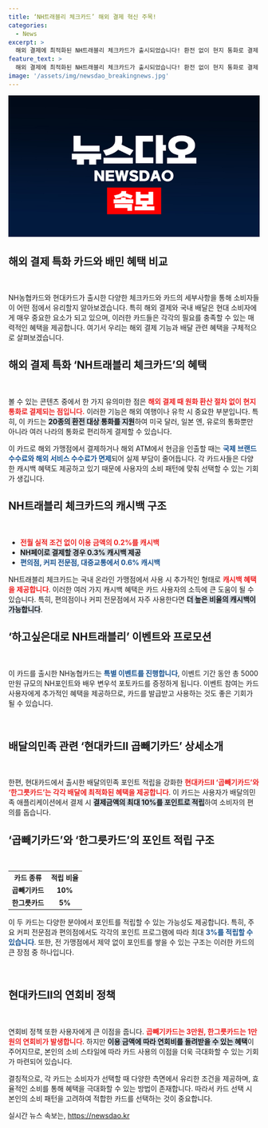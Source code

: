 ```yaml
---
title: ‘NH트래블리 체크카드’ 해외 결제 혁신 주목!
categories:
  - News
excerpt: >
  해외 결제에 최적화된 NH트래블리 체크카드가 출시되었습니다! 환전 없이 현지 통화로 결제 가능하며, 다양한 캐시백 혜택까지 제공. 해외여행 필수 아이템으로 주목받고 있습니다!
feature_text: >
  해외 결제에 최적화된 NH트래블리 체크카드가 출시되었습니다! 환전 없이 현지 통화로 결제 가능하며, 다양한 캐시백 혜택까지 제공. 해외여행 필수 아이템으로 주목받고 있습니다!
image: '/assets/img/newsdao_breakingnews.jpg'
---
```


<p><img src="/assets/img/newsdao_breakingnews.jpg" alt="firstkoreanews 속보" /></p>

<h2 data-ke-size="size26">해외 결제 특화 카드와 배민 혜택 비교</h2>

<p data-ke-size="size16">&nbsp;</p>

<p>NH농협카드와 현대카드가 출시한 다양한 체크카드와 카드의 세부사항을 통해 소비자들이 어떤 점에서 유리할지 알아보겠습니다. 특히 해외 결제와 국내 배달은 현대 소비자에게 매우 중요한 요소가 되고 있으며, 이러한 카드들은 각각의 필요를 충족할 수 있는 매력적인 혜택을 제공합니다. 여기서 우리는 해외 결제 기능과 배달 관련 혜택을 구체적으로 살펴보겠습니다.</p>

<h2 data-ke-size="size26">해외 결제 특화 ‘NH트래블리 체크카드’의 혜택</h2>

<p data-ke-size="size16">&nbsp;</p>

<p>볼 수 있는 콘텐츠 중에서 한 가지 유의미한 점은 <b><span style="color: #ee2323;">해외 결제 때 원화 환산 절차 없이 현지 통화로 결제되는 점입니다.</span></b> 이러한 기능은 해외 여행이나 유학 시 중요한 부분입니다. 특히, 이 카드는 <b><span style="background-color: #21538527;">20종의 환전 대상 통화를 지원</span></b>하여 미국 달러, 일본 엔, 유로의 통화뿐만 아니라 여러 나라의 통화로 편리하게 결제할 수 있습니다.</p>

<p>이 카드로 해외 가맹점에서 결제하거나 해외 ATM에서 현금을 인출할 때는 <b><span style="color: #1a5490;">국제 브랜드 수수료와 해외 서비스 수수료가 면제</span></b>되어 실제 부담이 줄어듭니다. 각 카드사들은 다양한 캐시백 혜택도 제공하고 있기 때문에 사용자의 소비 패턴에 맞춰 선택할 수 있는 기회가 생깁니다.</p>

<h2 data-ke-size="size26">NH트래블리 체크카드의 캐시백 구조</h2>

<p data-ke-size="size16">&nbsp;</p>

<ul>
    <li><b><span style="color: #ee2323;">전월 실적 조건 없이 이용 금액의 0.2%를 캐시백</span></b></li>
    <li><b><span style="background-color: #21538527;">NH페이로 결제할 경우 0.3% 캐시백 제공</span></b></li>
    <li><b><span style="color: #1a5490;">편의점, 커피 전문점, 대중교통에서 0.6% 캐시백</span></b></li>
</ul>

<p>NH트래블리 체크카드는 국내 온라인 가맹점에서 사용 시 추가적인 형태로 <b><span style="color: #ee2323;">캐시백 혜택을 제공합니다</span></b>. 이러한 여러 가지 캐시백 혜택은 카드 사용자의 소득에 큰 도움이 될 수 있습니다. 특히, 편의점이나 커피 전문점에서 자주 사용한다면 <b><span style="background-color: #21538527;">더 높은 비율의 캐시백이 가능합니다</span></b>.</p>

<h2 data-ke-size="size26">‘하고싶은대로 NH트래블리’ 이벤트와 프로모션</h2>

<p data-ke-size="size16">&nbsp;</p>

<p>이 카드를 출시한 NH농협카드는 <b><span style="color: #1a5490;">특별 이벤트를 진행합니다</span></b>, 이벤트 기간 동안 총 5000만원 규모의 NH포인트와 배우 변우석 포토카드를 증정하게 됩니다. 이벤트 참여는 카드 사용자에게 추가적인 혜택을 제공하므로, 카드를 발급받고 사용하는 것도 좋은 기회가 될 수 있습니다.</p>

<p><br></p>

<h2 data-ke-size="size26">배달의민족 관련 ‘현대카드Ⅱ 곱빼기카드’ 상세소개</h2>

<p data-ke-size="size16">&nbsp;</p>

<p>한편, 현대카드에서 출시한 배달의민족 포인트 적립을 강화한 <b><span style="color: #ee2323;">현대카드Ⅱ ‘곱빼기카드’와 ‘한그릇카드’는 각각 배달에 최적화된 혜택을 제공합니다</span></b>. 이 카드는 사용자가 배달의민족 애플리케이션에서 결제 시 <b><span style="background-color: #21538527;">결제금액의 최대 10%를 포인트로 적립</span></b>하여 소비자의 편의를 돕습니다.</p>

<h2 data-ke-size="size26">‘곱빼기카드’와 ‘한그릇카드’의 포인트 적립 구조</h2>

<p data-ke-size="size16">&nbsp;</p>

<table>
    <tr>
        <td style="text-align: center; height: 17px;"><b>카드 종류</b></td>
        <td style="text-align: center; height: 17px;"><b>적립 비율</b></td>
    </tr>
    <tr>
        <td style="text-align: center; height: 17px;"><b>곱빼기카드</b></td>
        <td style="text-align: center; height: 17px;"><b>10%</b></td>
    </tr>
    <tr>
        <td style="text-align: center; height: 17px;"><b>한그릇카드</b></td>
        <td style="text-align: center; height: 17px;"><b>5%</b></td>
    </tr>
</table>

<p>이 두 카드는 다양한 분야에서 포인트를 적립할 수 있는 가능성도 제공합니다. 특히, 주요 커피 전문점과 편의점에서도 각각의 포인트 프로그램에 따라 최대 <b><span style="color: #1a5490;">3%를 적립할 수 있습니다</span></b>. 또한, 전 가맹점에서 제약 없이 포인트를 쌓을 수 있는 구조는 이러한 카드의 큰 장점 중 하나입니다.</p>

<p><br></p>

<h2 data-ke-size="size26">현대카드Ⅱ의 연회비 정책</h2>

<p data-ke-size="size16">&nbsp;</p>

<p>연회비 정책 또한 사용자에게 큰 이점을 줍니다. <b><span style="color: #ee2323;">곱빼기카드는 3만원, 한그릇카드는 1만원의 연회비가 발생합니다</span></b>. 하지만 <b><span style="background-color: #21538527;">이용 금액에 따라 연회비를 돌려받을 수 있는 혜택</span></b>이 주어지므로, 본인의 소비 스타일에 따라 카드 사용의 이점을 더욱 극대화할 수 있는 기회가 마련되어 있습니다.</p>

<p>결칭적으로, 각 카드는 소비자가 선택할 때 다양한 측면에서 유리한 조건을 제공하며, 효율적인 소비를 통해 혜택을 극대화할 수 있는 방법이 존재합니다. 따라서 카드 선택 시 본인의 소비 패턴을 고려하여 적합한 카드를 선택하는 것이 중요합니다.</p>
실시간 뉴스 속보는, <a href="https://newsdao.kr" rel="dofollow">https://newsdao.kr</a>


